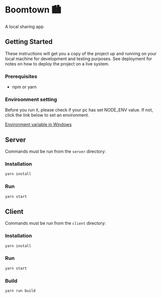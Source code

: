 # Boomtown 🏙

A local sharing app

## Getting Started

These instructions will get you a copy of the project up and running on your local machine for development and testing purposes. See deployment for notes on how to deploy the project on a live system.

### Prerequisites

- npm or yarn

### Enviroonment setting

Before you run it, please check if your pc has set NODE_ENV value. If not, click the link below to set an environment.

[Environment variable in Windows](https://docs.microsoft.com/ko-kr/windows/win32/procthread/environment-variables?redirectedfrom=MSDN)

## Server

Commands must be run from the `server` directory:

### Installation

```bash
yarn install
```

### Run

```bash
yarn start
```

## Client

Commands must be run from the `client` directory:

### Installation

```bash
yarn install
```

### Run

```bash
yarn start
```

### Build

```bash
yarn run build
```
